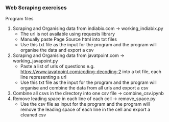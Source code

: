 ### Web Scraping exercises ##

Program files
1. Scraping and Organising data from indiabix.com -> working_indiabix.py
   - The url is not available using requests library
   - Manually paste Page Source html into txt files
   - Use this txt file as the input for the program and the program will organise the data and export a csv 
2. Scraping and Organising data from javatpoint.com -> working_javapoint.py
   - Paste a list of urls of questions e.g. https://www.javatpoint.com/coding-decoding-2 into a txt file, each line representing a url
   - Use this txt file as the input for the program and the program will organise and combine the data from all urls and export a csv
3. Combine all csvs in the directory into one csv file -> combine_csv.ipynb
4. Remove leading space in each line of each cell -> remove_space.py
   - Use the csv file as input for the program and the program will remove the leading space of each line in the cell and export a cleaned csv

